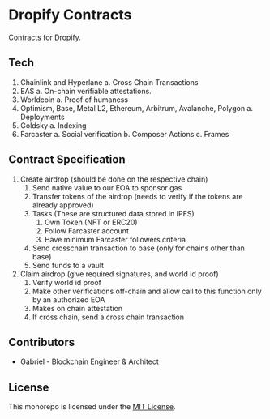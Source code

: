 # Dropify Contracts

Contracts for Dropify.

## Tech

1. Chainlink and Hyperlane
    a. Cross Chain Transactions
2. EAS
    a. On-chain verifiable attestations.
3. Worldcoin
    a. Proof of humaness
5. Optimism, Base, Metal L2, Ethereum, Arbitrum, Avalanche, Polygon
    a. Deployments
6. Goldsky
    a. Indexing
7. Farcaster
    a. Social verification
    b. Composer Actions
    c. Frames

## Contract Specification

1. Create airdrop (should be done on the respective chain)
    1. Send native value to our EOA to sponsor gas
    2. Transfer tokens of the airdrop (needs to verify if the tokens are already approved)
    3. Tasks (These are structured data stored in IPFS)
        1. Own Token (NFT or ERC20)
        2. Follow Farcaster account
        3. Have minimum Farcaster followers criteria
    4. Send crosschain transaction to base (only for chains other than base)  
    5. Send funds to a vault
2. Claim airdrop (give required signatures, and world id proof)
    1. Verify world id proof
    2. Make other verifications off-chain and allow call to this function only by an authorized EOA
    3. Makes on chain attestation
    4. If cross chain, send a cross chain transaction

## Contributors

- Gabriel - Blockchain Engineer & Architect

## License

This monorepo is licensed under the [MIT License](LICENSE).
